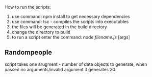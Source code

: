 How to run the scripts:

1. use command: npm install to get necessary dependencies
2. use command: tsc - compiles the scripts into executables
3. the files will be generated in the build directory
4. change the directory to build 
5. to run a script enter the command: node *filename.js* [args]

## Randompeople

script takes one arugment - number of data objects to generate, when passed no arguments/invalid argument it generates 20.
